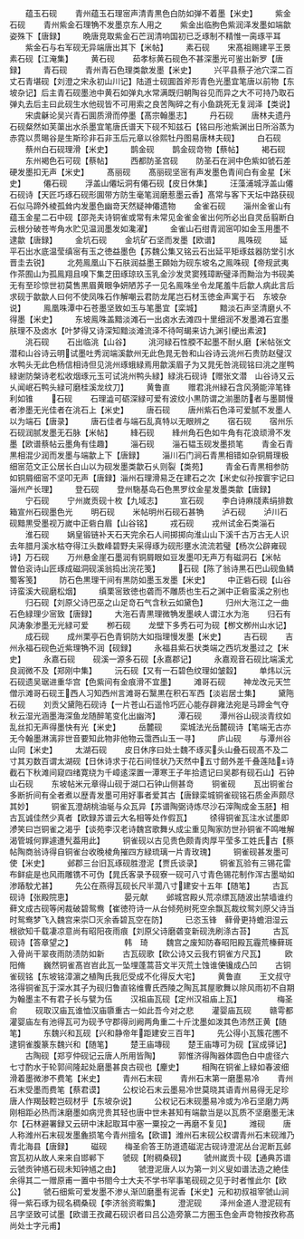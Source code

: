 <!-- { "loadSidebar": true } -->
　　蕴玉石砚
　　青州蕴玉石理宻声清青黒色白防如弹不着墨【米史】
　　紫金石砚
　　青州紫金石理觕不发墨京东人用之
　　紫金出临朐色紫润泽发墨如端歙姿殊下【唐録】
　　晩唐竞取紫金石芒润清响国初已乏琢制不精惟一脔琢平耳
　　紫金石与右军砚无异端唐出其下【米帖】
　　素石砚
　　宋髙祖赐建平王景素石砚【江淹集】
　　黄石砚
　　茹孝标黄石砚色不甚深墨光可鉴出新罗【唐録】
　　青石砚
　　青州青石色理类歙发墨【米史】
　　兴平县蔡子池穴深二百丈石青堪砚【刘澄之宋永初山川记】陆道士砚圎首斧形青色光墨宜笔唐以前物【东坡杂记】后主青石砚墨池中黄石如弹丸水常满既归朝陶谷见而异之大不可持乃取石弹丸去后主曰此砚生水他砚皆不可用索之良苦陶碎之有小鱼跳死无复润泽【类说】
　　宋虞龢论吴兴青石圎质滑而停墨【髙宗翰墨志】
　　丹石砚
　　唐林夫遗丹石砚粲然如芙蕖出水杀墨宜笔唐氏谱天下砚不知兹石【铭曰彤池紫渊出日所浴蒸为赤霓以贯晹谷是生斯珍非石非玉后元章以徐熙牡丹图易唐林夫砚】
　　白石砚
　　蔡州白石砚理滑【米史】
　　鹊金砚
　　鹊金砚竒物【蔡帖】
　　褐石砚
　　东州褐色石可砚【蔡帖】
　　西都防圣宫砚
　　防圣石在涧中色紫如虢石差硬发墨扣无声【米史】
　　髙丽砚
　　髙丽砚坚宻有声发墨色青间白有金星【米史】
　　僊石砚
　　浮盖山僊坛洞有僊石砚【皮日休集】
　　汪藻浦城浮盖山僊石砚诗【天匠巧琢石砚形圎带方防生毫笔润磨惹墨云香】髙常与客下天坛中路获砚石似马蹄外棱孤耸内发墨色幽竒天然疑神僊遗物
　　金雀石砚
　　淄州金雀山有蕴玉金星二石中砚【邵尧夫诗铜雀或常有未常见金雀金雀出何所必出自灵岳翦断白云根分破苍岑角水贮见温润墨发如瀺濯】
　　金雀山石绀青润宻叩如金玉用墨不逮歙【唐録】
　　金坑石砚
　　金坑矿石坚而发墨【欧谱】
　　鳯咮砚
　　延平石出水底温莹缜宻有玉之徳益墨色【苏魏公集又铭云石出延平矩琢兹器防堂引水晋圭去锐】
　　北苑鳯凰山下石肤润益墨王頥始为砚东坡名之鳯咮砚【帝规武夷作茶囿山为孤鳯翔且嗅下集芝田琢琼玖玉乳金沙发灵窦残璋断璧泽而黝治为书砚美无有至珍惊世初莫售黒眉黄眼争妍陋苏子一见名鳯咮坐令龙尾羞牛后歙人病此言后求砚于歙歙人曰何不使凤咮石作解嘲云君防龙尾岂石材玉徳金声寓于石　东坡杂说】
　　鳯凰咮潭中石苍墨坚致如玉与笔墨宜【栾城】
　　黯淡石声坚清磨乆不得墨【米史】
　　东坡鳯咮盖黯淡滩石一出卤水去滩四十里细润不发墨滩石宜墨肤理不及卤水【叶梦得又诗深知黯淡滩流泽不待呵朅来访九渊引绠出素波】
　　洮石砚
　　石出临洮【山谷】
　　洮河緑石性腝不起墨不耐乆磨【米帖张文潜和山谷诗云明试墨吐秀润端溪歙州无此色晁无咎和山谷诗云洮州石贵防赵璧汉水鸭头无此色杨信相诗但见洮州琢蛾緑焉用歙溪眉子为又晁旡咎洮砚铭曰洮之崖鸭緑谢防槃诗老松收烟琢元玉可试洮州鸭头緑】緑洮石砚诗【赠张文潜　山谷诗又云乆闻岷石鸭头緑可磨桂溪龙纹刀】
　　黄鲁直
　　赠君洮州緑石含风漪能淬笔锋利如锥
　　石砚
　　石理澁可砺深緑可爱有波纹小黒防谓之湔墨防者与墨鬬慢者渗墨无光佳者在洮石上【米史】
　　唐石砚
　　唐州紫石色泽可爱腻不发墨人以为端石【唐录】
　　唐石佳者与端石乱真特以无眼辨之
　　宿石砚
　　宿州乐石砚润腻发墨无石脉【米帖】
　　綘石砚
　　綘州角石色如牛角有花浪顽滑不发墨【欧谱蔡帖云墨角有佳趣】
　　淄石砚
　　淄石韫玉砚发墨损笔
　　青金石青黒相混少润而发墨与端歙上下【唐録】
　　淄川石门涧石青黒相错如杂铜屑理极细宻范文正公居长白山以为砚发墨类歙石乆则裂【类苑】
　　青金石青黒相参防如铜屑细宻不坚叩无声【唐録】淄州石理滑易乏在建石之次【米史似孙按寰宇记曰淄州产长理】
　　登石砚
　　登州駞基岛石色黒罗纹金星发墨类歙【唐録】
　　宁石砚
　　宁州嵗贡砚十枚【九域志】
　　宣石砚
　　李白诗麻牋素绢排数箱宣州石砚墨色光
　　明石砚
　　米帖明州石砚石甚觕
　　泸石砚
　　泸川石砚黯黒受墨视万嵗中正砦白眉【山谷铭】
　　戎石砚
　　戎州试金石类淄石
　　淮石砚
　　娲皇锻链补天石天完余石人间掷掷向淮山山下溪千古万古无人识去年腊月溪水枯夺得江头数峰碧野夫采得琢为砚形壅水流流若璧【杨次公辟雍砚诗】万石砚
　　万州悬金崖石墨润有铜屑眼如豆发墨叩无声万有磁洞石【米帖　曽伯衮诗山匠琢成磁洞砚溪翁捣出浣花笺】
　　石砚【陈了翁诗黒石巴山砚鱼鳞蜀客笺】
　　防石色黒理干间有黒防如墨玉发墨【米史】
　　中正砦石砚【山谷诗蛮溪大砚磨松烟】
　　缜栗宻致徳也砻而不雕质也生石之渊中正砦蛮溪之别也
　　归石砚【刘原父诗巴巫之山足竒石气含秋云如黛色】
　　归州大沲江之一曲石色緑理少宻致【唐録】
　　大沲石青黒理微觕发墨峡人谓江水为沲
　　归石有风涛象渗墨无光緑可爱
　　栁石砚
　　龙壁下多秀石可为砚【栁文栁州山水记】
　　成石砚
　　成州栗亭石色青铜防大如指理慢发墨【米史】
　　吉石砚
　　吉州永福石砚色近紫理觕不润【砚録】
　　永福县紫石状类端之西坑发墨过之【米史】
　　永嘉石砚
　　砚溪一源多石砚【永嘉郡记】
　　永嘉观音石砚比端溪尤良润微不及【郑刚中集】
　　沅石砚【又有一石碧色纹理如皱縠】
　　单炜以沅石砚遗吴琚进重华宫【色紫间有金痕滑不宜墨】
　　滩哥石砚
　　神龙改元天竺僧示滩哥石砚王西人习知西州言滩哥石黳黒在积石军西【淡岩居士集】
　　黛陁石砚
　　刘贡父黛陁石砚诗【一片苍山石遥怜巧匠心能存辟雍法宛是马蹄金气夺秋云湿光涵墨海深鱼龙随醉笔变化出幽涔】
　　潭石砚
　　潭州谷山砚淡青纹如乱丝扣无声得墨快有光【米史】
　　岳麓砚
　　栾城法光岳麓砚诗【笔端无古亦无今翰墨淋漓非世音要知此物非他物云霭西山玉一寻】
　　庐山砚
　　与潭州谷山同【米史】
　　太湖石砚
　　皮日休序曰处士魏不琢买头山叠石砚髙不及二寸其刃数百谓太湖砚【日休诗求于花石间怪状乃天然中五寸劒外差千叠莲陆诗截石下秋滩间窥四绪寛绕为千嶂逺深置一潭寒王子年拾遗记曰吴郡有砚石山】石钟山石砚
　　东坡帖米元章得山砚于湖口石钟山侧甚竒
　　铜雀砚
　　瓦出铜雀台多断折间有全者煮以歴青发墨可用好事者爱其古【唐録栾城铜雀砚铭石质金声颇尽其妙】
　　铜雀瓦澄胡桃油埏与众瓦异【苏谱陶弼诗炼尽沙石滓陶成金玉胚】相古瓦诚佳然少真者【欧録苏谱云大名相等处作假瓦】
　　徐得铜雀瓦注水试墨即渗笑曰岂铜雀之渴乎【谈苑李汉老诗魏宫歌舞乆成尘重见陶家防世孙铜雀不鸣唯解渴管城何罪遽遭髠葢用此】
　　铜雀砚以古见贵色颇青肉厚平莹多工姓氏古【蔡帖陶商翁诗得自铜雀台收晚棱角摧四方緑琉璃一片青玫瑰】
　　铜雀砚甚发墨可使【米史】
　　邺郡三台旧瓦琢砚胜澄泥【贾氏谈录】
　　铜雀瓦验有三锡花雷布鲜疵是也风雨雕镌不可伪【晁氏客录予砚寮一砚可八寸青色锡花制作浑古墨坳如渗蹖駮尤甚】
　　先公在燕得瓦砚长尺半濶八寸建安十五年【随笔】
　　古瓦砚诗【张殿院恵】　　　　　　　晏元献
　　邺城宫殿乆荒凉缥瓦随波出禁墙谁约藓文成古砚等闲裁破碧鸳鸯【崔徳符诗一从台倾苑树死空余飘瓦裁纹鸳刘原父诗当时鸳鸯梦飞入魏宫来崇□灭余香碧瓦空在防】
　　已恣玉锋　藓骨更持蟾泪湿云根欲知千载凄凉意尚有昭阳夜雨痕【刘原父诗磨砻变新砚洗刷涤古苔】
　　古瓦砚诗【答章望之】　　　　　　　韩　琦
　　魏宫之废知防春昭阳殿瓦霾荒榛藓斑入骨尚干翠夜雨防渍防如新
　　古瓦砚歌【欧公诗又云我冇铜雀方尺瓦】　　　欧阳脩
　　巍然铜雀髙岧岧此瓦一坠埋蓬蒿苔文半灭荒土蚀谁使镵成凸凹
　　古铜雀砚铭【东坡铭漳濵之植陶氏我厄受成不化得反大宅】
　　黄鲁直
　　王文叔守洛得铜雀瓦于深水其子为砚归鲁直铭维曹氏西陵之陶瓦其屋歌舞以除风雨初不自期为翰墨主不有君子长与甓为伍
　　汉祖庙瓦砚【定州汉祖庙上瓦】　　　　　梅圣俞
　　砚取汉庙瓦谁恤汉庙隳重古一如此吾今对之悲
　　灌婴庙瓦砚
　　赣雩都灌婴庙左有池得瓦可为砚予守郡得刓阙两角重二十斤沈墨如泼其色沛然正黄【随笔】
　　东魏兴和瓦砚【兴和静帝年距建安三百年】
　　先公得小瓦簇花圑不逮铜雀腹篆东魏兴和【随笔】
　　楚王庙塼砚
　　楚王庙塼可为砚【冝成驿记】
　　古陶砚【郑亨仲砚记云唐人所用皆陶】
　　郭惟济得陶器体圆色白中虗径六七寸酌水于轮郭间隆起处磨墨甚良古砚也【麈史】
　　相陶在铜雀上緑如春波细滑着墨微渗不费笔【米史】
　　青州石末砚
　　青州石末第一磨墨易冷
　　青州石末受墨而费笔【蔡君谟】
　　公权论石末云墨易冷世莫晓其语青州易得无足珍唐人作羯鼔鞚岂砚材乎【东坡杂说】
　　公权记石末砚墨易冷或为冷石坚磨力两刚相距必热而沫磨墨如病児贵其轻也唐中世未甚知有端歙当是以瓦质不坚磨墨无沫尔【石林避署録又云研中沫起取耳中塞一粟投之一再磨不复见】
　　潍砚
　　唐人称潍州石末砚发墨麁损笔今青州擅名【欧谱】潍州石末砚公权谓青州石末砚潍乃青北海县【唐録】
　　磁砚
　　梅圣俞答王防道遗磁泥古砚诗澄泥丛台泥断瓦邺宫瓦初从故人来来自邯郸下
　　虢砚【附稠桑砚】
　　虢州嵗贡十砚【通典苏谱云虢贡钟馗石砚未知钟馗之由】
　　虢澄泥唐人以为第一刘义叟如谱法造之絶佳余得其二一赠原甫一置中书閤今士大夫不学书罕事笔砚砚之见于时者惟此尔【欧公】
　　虢石细紫可爱发墨不渗乆渐凹磨墨有泥香【米史】元和初叔祖宰虢山涧得一紫石琢为砚名稠桑砚【李济翁资暇集】
　　澄泥砚
　　泽州金道人澄泥砚有吕字坚致可试墨【欧谱王孜藏石砚识者曰吕公造旁篆二方圏玉色金声竒物按孜称髙尚处士字元甫】
